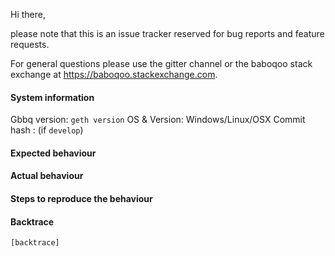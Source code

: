 Hi there,

please note that this is an issue tracker reserved for bug reports and feature requests.

For general questions please use the gitter channel or the baboqoo stack exchange at https://baboqoo.stackexchange.com.

#### System information

Gbbq version: `geth version`
OS & Version: Windows/Linux/OSX
Commit hash : (if `develop`)

#### Expected behaviour


#### Actual behaviour


#### Steps to reproduce the behaviour


#### Backtrace

````
[backtrace]
````
